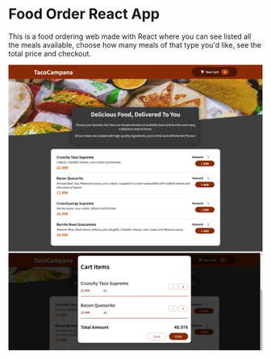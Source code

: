 # Food Order React App

This is a food ordering web made with React where you can see listed all the meals available, choose how many meals of that type you'd like, see the total price and checkout.

![APP Screenshot](https://raw.githubusercontent.com/caterinarodriguezdev/food-order-app/main/src/docs/app-screenshot.png)
![Cart Screehnshot](https://raw.githubusercontent.com/caterinarodriguezdev/food-order-app/main/src/docs/cart-screenshot.png)
